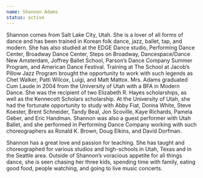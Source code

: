 ```yaml
---
name: Shannon Adams
status: active
---
```

Shannon comes from Salt Lake City, Utah.  She is a lover of all forms of dance and has been trained in Korean folk dance, jazz, ballet, tap, and modern.  She has also studied at the EDGE Dance studio, Performing Dance Center, Broadway Dance Center, Steps on Broadway, Dancespace/Dance New Amsterdam, Joffrey Ballet School, Parson’s Dance Company Summer Program, and American Dance Festival.  Training at The School at Jacob’s Pillow Jazz Program brought the opportunity to work with such legends as Chet Walker, Patti Wilcox, Luigi, and Matt Mattox.  Mrs. Adams graduated Cum Laude in 2004 from the University of Utah with a BFA in Modern Dance. She was the recipient of two Elizabeth R. Hayes scholarships, as well as the Kennecott Scholars scholarship.  At the University of Utah, she had the fortunate opportunity to study with Abby Fiat, Donna White, Steve Koester, Brent Schneider, Tandy Beal, Jon Scoville, Kaye Richards, Pamela Geber, and Eric Handman.  Shannon was also a guest performer with Utah Ballet, and she performed in Performing Dance Company working with such choreographers as Ronald K. Brown, Doug Elkins, and David Dorfman.  

Shannon has a great love and passion for teaching. She has taught and choreographed for various studios and high-schools in Utah, Texas and in the Seattle area.  Outside of Shannon’s voracious appetite for all things dance, she is seen chasing her three kids, spending time with family, eating good food, people watching, and going to live music concerts.  
